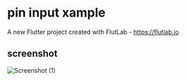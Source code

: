 # pin input xample

A new Flutter project created with FlutLab - https://flutlab.io

## screenshot

![Screenshot (1)]([https://github.com/sachin96Boy/flutter-pintext-example/blob/main/assets/pincodeex.png])
